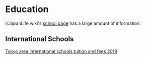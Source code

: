 # Education

r/JapanLife wiki's [school page](https://www.reddit.com/r/japanlife/wiki/school/) has a large amount of information.

## International Schools

[Tokyo area international schools tuition and fees 2019](https://www.reddit.com/r/japanlife/comments/e6t8wb/tokyo_area_international_schools_tuition_and_fees/)
